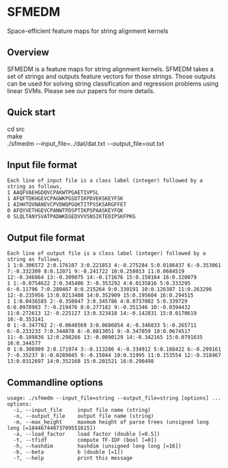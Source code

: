 # SFMEDM
Space-efficient feature maps for string alignment kernels

## Overview
SFMEDM is a feature maps for string alignment kernels. SFMEDM takes a set of strings and outputs feature vectors for those strings. Those outputs can be used for solving string classification and regression problems using linear SVMs. Please see our papers for more details. 

## Quick start
cd src  
make  
./sfmedm --input_file=../dat/dat.txt  --output_file=out.txt

## Input file format
    Each line of input file is a class label (integer) followed by a string as follows, 
    1 AAQFVAEHGDQVCPAKWTPGAETIVPSL
    1 AFQFTDKHGEVCPAGWKPGSDTIKPDVEKSKEYFSK
    1 AIHHTQVNANEVCPVDWQPGQKTITPSSKSARGFFET
    0 AFQYVETHGEVCPANWTPDSPTIKPSPAASKEYFQK
    0 SLQLTANYSVATPADWKEGEDVVVSNSIKTEDIPSKFPKG

## Output file format
    Each line of output file is a class label (integer) followed by a string as follows, 
    1 1:0.306572 2:0.176107 3:0.221853 4:-0.275284 5:0.0186437 6:-0.353061 7:-0.332309 8:0.12071 9:-0.241722 10:0.258013 11:0.0684519 12:-0.346864 13:-0.309075 14:-0.171676 15:0.150164 16:0.320079
    1 1:-0.0754622 2:0.345406 3:-0.353292 4:0.0135816 5:0.333295 6:-0.11796 7:0.280467 8:0.215264 9:0.330191 10:0.126387 11:0.263296 12:-0.235956 13:0.0213408 14:0.352909 15:0.195604 16:0.294515
    1 1:0.0436585 2:-0.350847 3:0.345786 4:0.0737002 5:0.339729 6:0.0978983 7:-0.219476 8:0.277182 9:-0.351346 10:-0.0394432 11:0.272613 12:-0.225127 13:0.323418 14:-0.142831 15:0.0170619 16:-0.353141
    0 1:-0.347702 2:-0.0640569 3:0.0686054 4:-0.346833 5:-0.265711 6:-0.233233 7:0.344078 8:-0.0813051 9:-0.347059 10:0.0674517 11:-0.189836 12:0.298266 13:-0.0890129 14:-0.342165 15:0.0791635 16:0.344577
    0 1:0.308909 2:0.171974 3:-0.113286 4:-0.334912 5:0.188422 6:-0.299161 7:-0.35237 8:-0.0289045 9:-0.15044 10:0.31995 11:0.153554 12:-0.318467 13:0.0312697 14:0.352168 15:0.201521 16:0.290498
  

## Commandline options
    usage: ./sfmedm --input_file=string --output_file=string [options] ...  
    options:  
      -i, --input_file     input file name (string)  
      -o, --output_file    output file name (string)  
      -m, --max_height     maxmum height of parse trees (unsigned long long [=18446744073709551615])  
      -a, --load_factor    load factor (double [=0.5])  
      -t, --tfidf          compute TF-IDF (bool [=0])  
      -h, --hashdim        hashdim (unsigned long long [=16])  
      -b, --beta           b (double [=1])  
      -?, --help           print this message  
